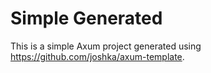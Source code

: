 # Simple Generated

This is a simple Axum project generated using <https://github.com/joshka/axum-template>.
